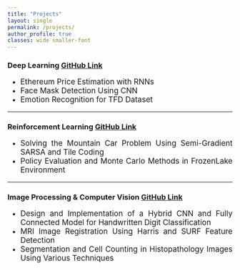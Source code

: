 ```yaml
---
title: "Projects"
layout: single
permalink: /projects/
author_profile: true
classes: wide smaller-font
---
```


### Deep Learning [GitHub Link](https://github.com/Parnianjalali/Deep-Learning)
<div style="text-align: justify; font-size: 17px;">
  <ul>
    <li>Ethereum Price Estimation with RNNs</li>
    <li>Face Mask Detection Using CNN</li>
    <li>Emotion Recognition for TFD Dataset</li>
  </ul>
</div>

---

### Reinforcement Learning [GitHub Link](https://github.com/Parnianjalali/Reinforcement-Learning)
<div style="text-align: justify; font-size: 17px;">
  <ul>
    <li>Solving the Mountain Car Problem Using Semi-Gradient SARSA and Tile Coding</li>
    <li>Policy Evaluation and Monte Carlo Methods in FrozenLake Environment</li>
   </ul>
</div>  
    
---

### Image Processing & Computer Vision [GitHub Link](https://github.com/Parnianjalali/Image-Processing)
<div style="text-align: justify; font-size: 17px;">
  <ul>
    <li>Design and Implementation of a Hybrid CNN and Fully Connected Model for Handwritten Digit Classification</li>
    <li>MRI Image Registration Using Harris and SURF Feature Detection</li>
    <li>Segmentation and Cell Counting in Histopathology Images Using Various Techniques</li>
  </ul>
</div>  


